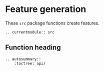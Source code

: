 # Feature generation

These `src` package functions create features.

```{eval-rst}
.. currentmodule:: src
```

## Function heading

```{eval-rst}
.. autosummary::
    :toctree: api/

```
